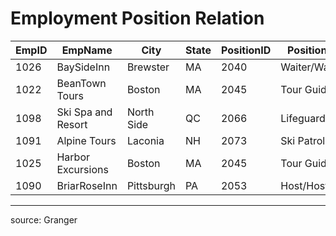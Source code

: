 # Employment Position Relation

EmpID	|	EmpName	|	City	|	State	|	PositionID	|	PositionTitle	|	Wage	|	PositionID	|	PositionTitle	|	Wage
---	|	---	|	---	|	---	|	---	|	---	|	---	|	---	|	---	|	---
1026	|	BaySideInn	|	Brewster	|	MA	|	2040	|	Waiter/Waitress	|	10.5	|	2077	|	Receptionist	|	12
1022	|	BeanTown Tours	|	Boston	|	MA	|	2045	|	Tour Guide	|	17	|	2049	|	Reservationist	|	12
1098	|	Ski Spa and Resort	|	North Side	|	QC	|	2066	|	Lifeguard	|	15.75	|	2073	|	Ski Patrol	|	18.5
1091	|	Alpine Tours	|	Laconia	|	NH	|	2073	|	Ski Patrol	|	18.5	|	2045	|	Tour Guide	|	17
1025	|	Harbor Excursions	|	Boston	|	MA	|	2045	|	Tour Guide	|	17	|	2099	|	Captain	|	22
1090	|	BriarRoseInn	|	Pittsburgh	|	PA	|	2053	|	Host/Hostess	|	12.5	|	2077	|	Receptionist	|	12

<hr>

source: Granger
